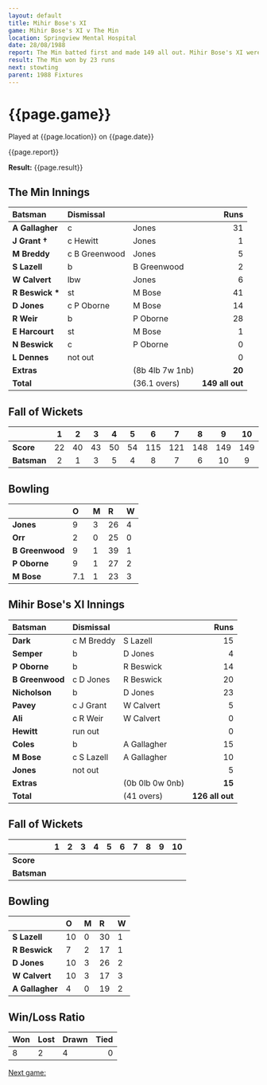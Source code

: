 ```yaml
---
layout: default
title: Mihir Bose's XI
game: Mihir Bose's XI v The Min
location: Springview Mental Hospital
date: 28/08/1988
report: The Min batted first and made 149 all out. Mihir Bose's XI were all out for 126 in reply
result: The Min won by 23 runs
next: stowting
parent: 1988 Fixtures
---
```


# {{page.game}}

Played at {{page.location}} on {{page.date}}

{{page.report}}

**Result:** {{page.result}}

## The Min Innings

| Batsman | Dismissal |  | Runs |
|:---|:---|---|---:|
| **A Gallagher** | c | Jones | 31 | 
| **J Grant &#8224;** | c Hewitt | Jones | 1 | 
| **M Breddy** | c B Greenwood | Jones | 5 | 
| **S Lazell** | b | B Greenwood | 2 | 
| **W Calvert** | lbw | Jones | 6 | 
| **R Beswick &#42;** | st | M Bose | 41 | 
| **D Jones** | c P Oborne | M Bose | 14 | 
| **R Weir** | b | P Oborne | 28 | 
| **E Harcourt** | st | M Bose | 1 | 
| **N Beswick** | c | P Oborne | 0 | 
| **L Dennes** | not out |  | 0 | 
| **Extras** | | (8b 4lb 7w 1nb) | **20** |
| **Total** | | (36.1 overs) | ****149 all out**** | 

## Fall of Wickets

| | 1 | 2 | 3 | 4 | 5 | 6 | 7 | 8 | 9 | 10 |
|---|:---:|:---:|:---:|:---:|:---:|:---:|:---:|:---:|:---:|:---:|
| **Score** | 22 | 40 | 43 | 50 | 54 | 115 | 121 | 148 | 149 | 149 | 
| **Batsman** | 2 | 1 | 3 | 5 | 4 | 8 | 7 | 6 | 10 | 9 | 

## Bowling

| | O | M | R | W |
|---|:---|:---|:---|:---|
| **Jones** | 9 | 3 | 26 | 4 | 
| **Orr** | 2 | 0 | 25 | 0 | 
| **B Greenwood** | 9 | 1 | 39 | 1 | 
| **P Oborne** | 9 | 1 | 27 | 2 | 
| **M Bose** | 7.1 | 1 | 23 | 3 | 

## Mihir Bose's XI Innings

| Batsman | Dismissal |  | Runs |
|:---|:---|---|---:|
| **Dark** | c M Breddy | S Lazell | 15 | 
| **Semper** | b | D Jones | 4 | 
| **P Oborne** | b | R Beswick | 14 | 
| **B Greenwood** | c D Jones | R Beswick | 20 | 
| **Nicholson** | b | D Jones | 23 | 
| **Pavey** | c J Grant | W Calvert | 5 |
| **Ali** | c R Weir | W Calvert | 0 | 
| **Hewitt** | run out |  | 0 |
| **Coles** | b | A Gallagher | 15 | 
| **M Bose** | c S Lazell | A Gallagher | 10 | 
| **Jones** | not out |  | 5 |
| **Extras** | | (0b 0lb 0w 0nb) | **15** | 
| **Total** | | (41 overs) | ****126 all out**** | 

## Fall of Wickets

| | 1 | 2 | 3 | 4 | 5 | 6 | 7 | 8 | 9 | 10 |
|---|:---:|:---:|:---:|:---:|:---:|:---:|:---:|:---:|:---:|:---:|
| **Score** |  |  |  |  |  |  |  |  |  |  |
| **Batsman** |  |  |  |  |  |  |  |  |  |  |

## Bowling

| | O | M | R | W |
|---|:---|:---|:---|:---|
| **S Lazell** | 10 | 0 | 30 | 1 | 
| **R Beswick** | 7 | 2 | 17 | 1 | 
| **D Jones** | 10 | 3 | 26 | 2 | 
| **W Calvert** | 10 | 3 | 17 | 3 | 
| **A Gallagher** | 4 | 0 | 19 | 2 |

## Win/Loss Ratio

| Won | Lost | Drawn | Tied |
|:---|:---|:---|---:|
| 8 | 2 | 4 | 0 |

[Next game:]({{page.next}})